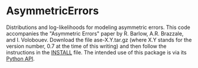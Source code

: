 # AsymmetricErrors
Distributions and log-likelihoods for modeling asymmetric errors.
This code accompanies the "Asymmetric Errors" paper by R. Barlow,
A.R. Brazzale, and I. Volobouev. Download the file ase-X.Y.tar.gz
(where X.Y stands for the version number, 0.7 at the time of this
writing) and then follow the instructions in the [INSTALL](./INSTALL)
file. The intended use of this package is via its
[Python API](https://github.com/igvgit/AsymmetricErrorsPy).
